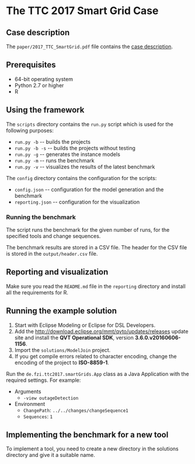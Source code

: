 # The TTC 2017 Smart Grid Case

## Case description

The `paper/2017_TTC_SmartGrid.pdf` file contains the [case description](https://github.com/georghinkel/ttc2017smartGrids/blob/master/paper/2017_TTC_SmartGrid.pdf).

## Prerequisites

* 64-bit operating system
* Python 2.7 or higher
* R

## Using the framework

The `scripts` directory contains the `run.py` script which is used for the following purposes:
* `run.py -b` -- builds the projects
* `run.py -b -s` -- builds the projects without testing
* `run.py -g` -- generates the instance models
* `run.py -m` -- runs the benchmark
* `run.py -v` -- visualizes the results of the latest benchmark

The `config` directory contains the configuration for the scripts:
* `config.json` -- configuration for the model generation and the benchmark
* `reporting.json` -- configuration for the visualization

### Running the benchmark

The script runs the benchmark for the given number of runs, for the specified tools and change sequences.

The benchmark results are stored in a CSV file. The header for the CSV file is stored in the `output/header.csv` file.

## Reporting and visualization

Make sure you read the `README.md` file in the `reporting` directory and install all the requirements for R.

## Running the example solution

1. Start with Eclipse Modeling or Eclipse for DSL Developers.
1. Add the <http://download.eclipse.org/mmt/qvto/updates/releases> update site and install the **QVT Operational SDK**, version **3.6.0.v20160606-1156**.
1. Import the `solutions/ModelJoin` project.
1. If you get compile errors related to character encoding, change the encoding of the project to **ISO-8859-1**.

Run the `de.fzi.ttc2017.smartGrids.App` class as a Java Application with the required settings. For example:

* Arguments
  * `-view outageDetection`
* Environment
  * `ChangePath`: `../../changes/changeSequence1`
  * `Sequences`: `1`

## Implementing the benchmark for a new tool

To implement a tool, you need to create a new directory in the solutions directory and give it a suitable name.
